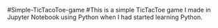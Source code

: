 #Simple-TicTacoToe-game
#This is a simple TicTacToe game I made in Jupyter Notebook using Python when I had started learning Python.
